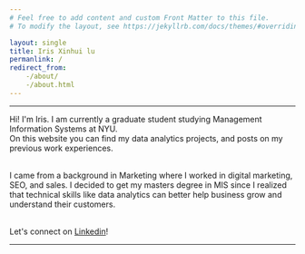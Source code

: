 ```yaml
---
# Feel free to add content and custom Front Matter to this file.
# To modify the layout, see https://jekyllrb.com/docs/themes/#overriding-theme-defaults

layout: single
title: Iris Xinhui lu
permanlink: /
redirect_from:
    -/about/
    -/about.html
---
```


---
Hi! I'm Iris. I am currently a graduate student studying Management Information Systems at NYU. 
<br>On this website you can find my data analytics projects, and posts on my previous work experiences. 

<br>I came from a background in Marketing where I worked in digital marketing, SEO, and sales. I decided to get my masters degree in MIS since
I realized that technical skills like data analytics can better help business grow and understand their customers. 


<br>Let's connect on  [Linkedin](https://www.linkedin.com/in/xinhuiirislu/)!



---